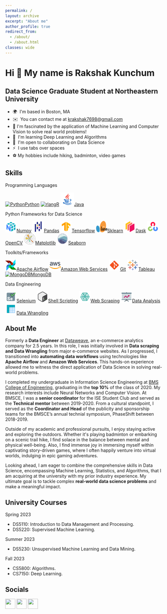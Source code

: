 ```yaml
---
permalink: /
layout: archive
excerpt: "About me"
author_profile: true
redirect_from: 
  - /about/
  - /about.html
classes: wide
---
```

Hi 👋 My name is Rakshak Kunchum
================================

Data Science Graduate Student at Northeastern University
--------------------------------------------------------

* 🌍  I'm based in Boston, MA
* ✉️  You can contact me at [krakshak7698@gmail.com](mailto:krakshak7698@gmail.com)
* 🔭  I'm fascinated by the application of Machine Learning and Computer Vision to solve real world problems!
* 🧠  I'm learning Deep Learning and Algorithms
* 🤝  I'm open to collaborating on Data Science
* ⚡  I use tabs over spaces
* ⚽  My hobbies include hiking, badminton, video games

## Skills

Programming Languages
<p align="left">
<a href="https://www.python.org/" target="_blank" rel="noreferrer"><img src="https://raw.githubusercontent.com/danielcranney/readme-generator/main/public/icons/skills/python-colored.svg" width="36" height="36" alt="Python" />Python</a>
<a href="https://www.r-project.org/" target="_blank" rel="noreferrer"><img src="https://raw.githubusercontent.com/danielcranney/readme-generator/main/public/icons/skills/rlang-colored.svg" width="36" height="36" alt="rlang" />R</a>
<a href="https://www.java.com/en/" target="_blank" rel="noreferrer"><img src="https://github.com/krakshak/krakshak/blob/main/icons/icons8-java.svg" width="44" height="44" alt="Java" />Java</a>
</p>

Python Frameworks for Data Science
<p align="left">
<a href="https://numpy.org" target="_blank" rel="noreferrer"><img src="https://github.com/krakshak/krakshak/blob/main/icons/icons8-numpy.svg" width="36" height="36" alt="Numpy" />Numpy</a>
<a href="https://pandas.pydata.org" target="_blank" rel="noreferrer"><img src="https://github.com/krakshak/krakshak/blob/main/icons/icons8-pandas.svg" width="36" height="36" alt="Pandas" />Pandas</a>
<a href="https://www.tensorflow.org" target="_blank" rel="noreferrer"><img src="https://github.com/krakshak/krakshak/blob/main/icons/icons8-tensorflow.svg" width="36" height="36" alt="Tensorflow" />Tensorflow</a>
<a href="https://scikit-learn.org/stable/" target="_blank" rel="noreferrer"><img src="https://github.com/krakshak/krakshak/blob/main/icons/scikit-learn-seeklogo.com.svg" width="36" height="36" alt="Scikit-Learn" />Sklearn</a>
<a href="https://www.dask.org" target="_blank" rel="noreferrer"><img src="https://github.com/krakshak/krakshak/blob/main/icons/dask_icon.svg" width="36" height="36" alt="Dask" />Dask</a>
<a href="https://opencv.org" target="_blank" rel="noreferrer"><img src="https://github.com/krakshak/krakshak/blob/main/icons/icons8-opencv.svg" width="36" height="36" alt="OpenCV" />OpenCV</a>
<a href="https://matplotlib.org" target="_blank" rel="noreferrer"><img src="https://github.com/krakshak/krakshak/blob/main/icons/Matplotlib_icon.svg.png" width="36" height="36" alt="Matplotlib" />Matplotlib</a>
<a href="https://seaborn.pydata.org" target="_blank" rel="noreferrer"><img src="https://github.com/krakshak/krakshak/blob/main/icons/seaborn.svg" width="36" height="36" alt="Seaborn" />Seaborn</a>
</p>

Toolkits/Frameworks
<p align="left">
<a href="https://airflow.apache.org" target="_blank" rel="noreferrer"><img src="https://github.com/krakshak/krakshak/blob/main/icons/airflow.svg" width="36" height="36" alt="Apache Airflow" />Apache Airflow</a>
<a href="https://aws.amazon.com" target="_blank" rel="noreferrer"><img src="https://github.com/krakshak/krakshak/blob/main/icons/icons8-amazon-web-services.svg" width="36" height="36" alt="Amazon Web Services" />Amazon Web Services</a>
<a href="https://git-scm.com" target="_blank" rel="noreferrer"><img src="https://github.com/krakshak/krakshak/blob/main/icons/icons8-git.svg" width="36" height="36" alt="Git" />Git</a>
<a href="https://www.tableau.com" target="_blank" rel="noreferrer"><img src="https://github.com/krakshak/krakshak/blob/main/icons/icons8-tableau-software.svg" width="36" height="36" alt="Tableau" />Tableau</a>
<a href="https://www.mongodb.com/" target="_blank" rel="noreferrer"><img src="https://raw.githubusercontent.com/danielcranney/readme-generator/main/public/icons/skills/mongodb-colored.svg" width="36" height="36" alt="MongoDB" />MongoDB</a>
</p>

Data Engineering
<p align="left">
<a href="https://www.selenium.dev" target="_blank" rel="noreferrer"><img src="https://github.com/krakshak/krakshak/blob/main/icons/icons8-selenium.svg" width="36" height="36" alt="Selenium" />Selenium</a>
<a href="https://www.gnu.org/software/bash/" target="_blank" rel="noreferrer"><img src="https://github.com/krakshak/krakshak/blob/main/icons/icons8-bash.svg" width="36" height="36" alt="Shell Scripting" />Shell Scripting</a>
<a href="" target="_blank" rel="noreferrer"><img src="https://github.com/krakshak/krakshak/blob/main/icons/icons8-web-scraper.svg" width="36" height="36" alt="Web Scraping" />Web Scraping</a>
<a href="" target="_blank" rel="noreferrer"><img src="https://github.com/krakshak/krakshak/blob/main/icons/icons8-statistics-96.png" width="36" height="36" alt="Data Analysis" />Data Analysis</a>
<a href="" target="_blank" rel="noreferrer"><img src="https://github.com/krakshak/krakshak/blob/main/icons/data wragling.png" width="36" height="36" alt="Data Wrangling" />Data Wrangling</a>
</p>

## About Me
Formerly a <b>Data Engineer</b> at [Dataweave](https://dataweave.com/), an e-commerce analytics company for 2.5 years. In this role, I was initially involved in <b>Data scraping and Data Wrangling</b> from major e-commerce websites. As I progressed, I transitioned into <b>automating data workflows</b> using technologies like <b>Apache Airflow</b> and <b>Amazon Web Services</b>. This hands-on experience allowed me to witness the direct application of Data Science in solving real-world problems.

I completed my undergraduate in Information Science Engineering at [BMS College of Engineering](https://www.bmsce.ac.in/), graduating in the <b>top 10%</b> of the class of 2020. My research interests include Neural Networks and Computer Vision. At BMSCE, I was a <b>senior coordinator</b> for the ISE Student Club and served as the <b>Technical mentor</b> between 2019-2020. From a cultural standpoint, I served as the <b>Coordinator and Head</b> of the publicity and sponsorship teams for the BMSCE’s annual technial symposium, PhaseShift between 2018-2019.

Outside of my academic and professional pursuits, I enjoy staying active and exploring the outdoors. Whether it's playing badminton or embarking on a scenic trail hike, I find solace in the balance between mental and physical well-being. Also, I find immense joy in immersing myself within captivating story-driven games, where I often happily venture into virtual worlds, indulging in epic gaming adventures.

Looking ahead, I am eager to combine the comprehensive skills in Data Science, encompassing Machine Learning, Statistics, and Algorithms, that I am acquiring at the university with my prior industry experience. My ultimate goal is to tackle complex <b>real-world data science problems</b> and make a meaningful impact.  

## University Courses

Spring 2023
* DS5110: Introduction to Data Management and Processing.
* DS5220: Supervised Machine Learning.

Summer 2023
* DS5230: Unsupervised Machine Learning and Data Mining.

Fall 2023
* CS5800: Algorithms.
* CS7150: Deep Learning.


## Socials

<p align="left"> <a href="https://www.github.com/krakshak" target="_blank" rel="noreferrer"><img src="https://raw.githubusercontent.com/danielcranney/readme-generator/main/public/icons/socials/github.svg" width="32" height="32" /></a> 
<a href="https://www.linkedin.com/in/rakshak-kunchum" target="_blank" rel="noreferrer"><img src="https://raw.githubusercontent.com/danielcranney/readme-generator/main/public/icons/socials/linkedin.svg" width="32" height="32" /></a>
<a href="http://www.instagram.com/rakshak.kunchum" target="_blank" rel="noreferrer"><img src="https://raw.githubusercontent.com/danielcranney/readme-generator/main/public/icons/socials/instagram.svg" width="32" height="32" /></a></p>
